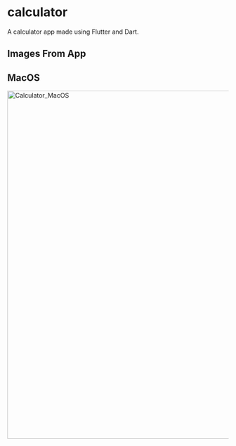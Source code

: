 # calculator

A calculator app made using Flutter and Dart.

## Images From App

## MacOS


<img width="793" alt="Calculator_MacOS" src="https://user-images.githubusercontent.com/70953871/223139476-17c9095f-c3fb-4da3-b7b1-9d566f07dab6.png">



